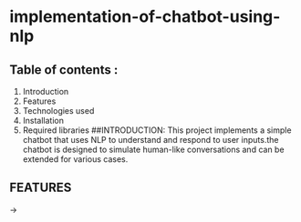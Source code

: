 # implementation-of-chatbot-using-nlp
## Table of contents :
  1. Introduction
  2. Features
  3. Technologies used
  4. Installation
  5. Required libraries
##INTRODUCTION:
This project implements a simple chatbot that uses NLP to understand and respond to user inputs.the chatbot is designed to simulate human-like conversations and can be extended for various cases.
## FEATURES
-> 

